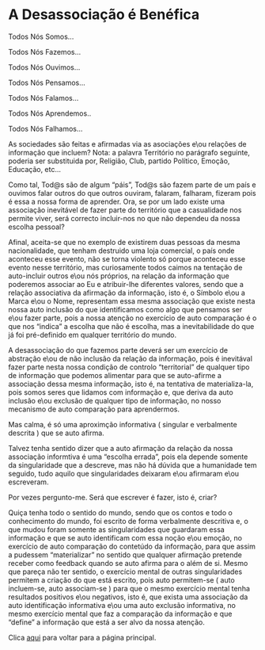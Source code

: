# A Desassociação é Benéfica

Todos Nós Somos...

Todos Nós Fazemos...

Todos Nós Ouvimos...

Todos Nós Pensamos...

Todos Nós Falamos...

Todos Nós Aprendemos..

Todos Nós Falhamos...

As sociedades são feitas e afirmadas via as asociações e\ou relações de informação que incluem?
Nota: a palavra Território no parágrafo seguinte, poderia ser substituida por, Religião, Club, partido Político, Emoção, Educação, etc...

Como tal, Tod@s são de algum “páis”, Tod@s são fazem parte de um país e ouvimos falar outros do que outros ouviram, falaram, falharam, fizeram pois é essa a nossa forma de aprender. Ora, se por um lado existe uma associação inevitável de fazer parte do território que a casualidade nos permite viver, será correcto incluir-nos no que não dependeu da nossa escolha pessoal?

Afinal, aceita-se que no exemplo de existirem duas pessoas da mesma nacionalidade, que tenham destruido uma loja comercial, o país onde aconteceu esse evento, não se torna violento só porque aconteceu esse evento nesse território, mas curiosamente todos caimos na tentação de auto-incluir outros e\ou nós próprios, na relação da informação que poderemos associar ao Eu e atribuir-lhe diferentes valores, sendo que a relação associativa da afirmação da informação, isto é, o Símbolo e\ou a Marca e\ou o Nome, representam essa mesma associação que existe nesta nossa auto inclusão do que identificamos como algo que pensamos ser e\ou fazer parte, pois a nossa atenção no exercício de auto comparação é o que nos “indica” a escolha que não é escolha, mas a inevitabilidade do que já foi pré-definido em qualquer território do mundo.

A desassociação do que fazemos parte deverá ser um exercício de abstração e\ou de não inclusão da relação da informação, pois é inevitával fazer parte nesta nossa condição de controlo “territorial” de qualquer tipo de informação que podemos alimentar para que se auto-afirme a associação dessa mesma informação, isto é, na tentativa de materializa-la, pois somos seres que lidamos com informação e, que deriva da auto inclusão e\ou exclusão de qualquer tipo de informação, no nosso mecanismo de auto comparação para aprendermos.

Mas calma, é só uma aproximção informativa ( singular e verbalmente descrita ) que se auto afirma.

Talvez tenha sentido dizer que a auto afirmação da relação da nossa associação informtiva é uma “escolha errada”, pois ela depende somente da singularidade que a descreve, mas não há dúvida que a humanidade tem seguido, tudo aquilo que singularidades deixaram e\ou afirmaram e\ou escreveram.

Por vezes pergunto-me. Será que escrever é fazer, isto é, criar?

Quiça tenha todo o sentido do mundo, sendo que os contos e todo o conhecimento do mundo, foi  escrito de forma verbalmente descritiva e, o que mudou foram somente as singularidades que guardaram essa informação e que se auto identificam com essa noção e\ou emoção, no exercício de auto comparação do contetúdo da informação, para que assim a pudessem “materializar” no sentido que qualquer afirmação pretende receber como feedback quando se auto afirma para o além de si. Mesmo que pareça não ter sentido, o exercício mental de outras singularidades permitem a criação do que está escrito, pois auto permitem-se ( auto incluem-se, auto associam-se ) para que o mesmo exercício mental tenha resultados positivos e\ou negativos, isto é, que exista uma associação da auto identificação informativa e\ou uma auto exclusão informativa, no mesmo exercício mental que faz a comparação da informação e que “define” a informação que está a ser alvo da nossa atenção.

Clica [aqui](../README.md) para voltar para a página principal.
